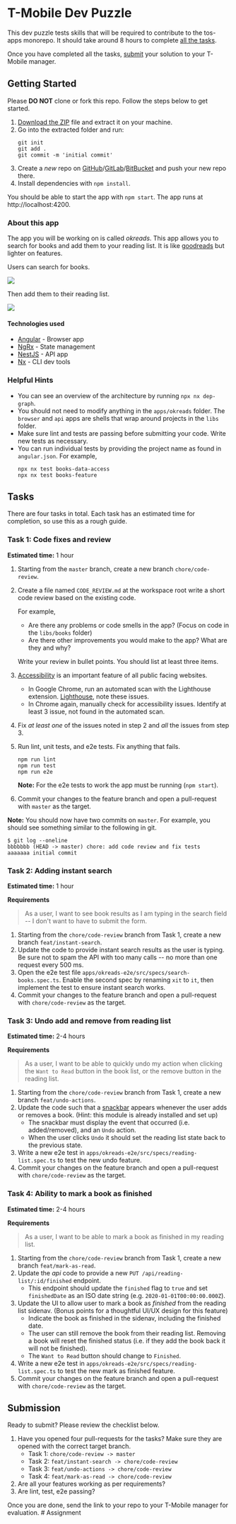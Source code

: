 # T-Mobile Dev Puzzle

This dev puzzle tests skills that will be required to contribute to the tos-apps monorepo. It should take around 8 hours to complete [all the tasks](#tasks).

Once you have completed all the tasks, [submit](#submission) your solution to your T-Mobile manager.

## Getting Started

Please **DO NOT** clone or fork this repo. Follow the steps below to get started.

1. [Download the ZIP](../../archive/master.zip) file and extract it on your machine.
2. Go into the extracted folder and run:
   ```
   git init
   git add .
   git commit -m 'initial commit'
   ```
3. Create a _new_ repo on [GitHub](https://github.com)/[GitLab](https://gitlab.com)/[BitBucket](https://bitbucket.org) and push your new repo there.
4. Install dependencies with `npm install`.

You should be able to start the app with `npm start`. The app runs at http://localhost:4200.

### About this app

The app you will be working on is called _okreads_. This app allows you to search for books and add them to your reading list. It is like [goodreads](https://goodreads.com) but lighter on features.

Users can search for books.

![](./screencapture-1.png)

Then add them to their reading list.

![](./screencapture-2.png)

#### Technologies used

- [Angular](http://angular.io/) - Browser app
- [NgRx](https://ngrx.io/) - State management
- [NestJS](https://docs.nestjs.com/) - API app
- [Nx](https://nx.dev/) - CLI dev tools

### Helpful Hints

- You can see an overview of the architecture by running `npx nx dep-graph`.
- You should not need to modify anything in the `apps/okreads` folder. The `browser` and `api` apps are shells that wrap around projects in the `libs` folder.
- Make sure lint and tests are passing before submitting your code. Write new tests as necessary.
- You can run individual tests by providing the project name as found in `angular.json`. For example,
  ```
  npx nx test books-data-access
  npx nx test books-feature
  ```

## Tasks

There are four tasks in total. Each task has an estimated time for completion, so use this as a rough guide.

### Task 1: Code fixes and review

**Estimated time:** 1 hour

1. Starting from the `master` branch, create a new branch `chore/code-review`.
2. Create a file named `CODE_REVIEW.md` at the workspace root write a short code review based on the existing code.

   For example,

   - Are there any problems or code smells in the app? (Focus on code in the `libs/books` folder)
   - Are there other improvements you would make to the app? What are they and why?

   Write your review in bullet points. You should list at least three items.

3. [Accessibility](https://webaim.org/intro/) is an important feature of all public facing websites.

   - In Google Chrome, run an automated scan with the Lighthouse extension. [Lighthouse](https://chrome.google.com/webstore/detail/lighthouse/blipmdconlkpinefehnmjammfjpmpbjk), note these issues.
   - In Chrome again, manually check for accessibility issues. Identify at least 3 issue, not found in the automated scan.

4. Fix _at least one_ of the issues noted in step 2 and _all_ the issues from step 3.
5. Run lint, unit tests, and e2e tests. Fix anything that fails.

   ```
   npm run lint
   npm run test
   npm run e2e
   ```

   **Note:** For the e2e tests to work the app must be running (`npm start`).

6. Commit your changes to the feature branch and open a pull-request with `master` as the target.

**Note:** You should now have two commits on `master`. For example, you should see something similar to the following in git.

```
$ git log --oneline
bbbbbbb (HEAD -> master) chore: add code review and fix tests
aaaaaaa initial commit
```

### Task 2: Adding instant search

**Estimated time:** 1 hour

**Requirements**

> As a user, I want to see book results as I am typing in the search field -- I don't want to have to submit the form.

1. Starting from the `chore/code-review` branch from Task 1, create a new branch `feat/instant-search`.
2. Update the code to provide instant search results as the user is typing. Be sure not to spam the API with too many calls -- no more than one request every 500 ms.
3. Open the e2e test file `apps/okreads-e2e/src/specs/search-books.spec.ts`. Enable the second spec by renaming `xit` to `it`, then implement the test to ensure instant search works.
4. Commit your changes to the feature branch and open a pull-request with `chore/code-review` as the target.

### Task 3: Undo add and remove from reading list

**Estimated time:** 2-4 hours

**Requirements**

> As a user, I want to be able to quickly undo my action when clicking the `Want to Read` button in the book list, or the remove button in the reading list.

1. Starting from the `chore/code-review` branch from Task 1, create a new branch `feat/undo-actions`.
2. Update the code such that a [snackbar](https://material.angular.io/components/snack-bar/overview) appears whenever the user adds or removes a book. (Hint: this module is already installed and set up)
   - The snackbar must display the event that occurred (i.e. added/removed), and an `Undo` action.
   - When the user clicks `Undo` it should set the reading list state back to the previous state.
3. Write a new e2e test in `apps/okreads-e2e/src/specs/reading-list.spec.ts` to test the new undo feature.
4. Commit your changes on the feature branch and open a pull-request with `chore/code-review` as the target.

### Task 4: Ability to mark a book as finished

**Estimated time:** 2-4 hours

**Requirements**

> As a user, I want to be able to mark a book as finished in my reading list.

1. Starting from the `chore/code-review` branch from Task 1, create a new branch `feat/mark-as-read`.
2. Update the _api_ code to provide a new `PUT /api/reading-list/:id/finished` endpoint.
   - This endpoint should update the `finished` flag to `true` and set `finishedDate` as an ISO date string (e.g. `2020-01-01T00:00:00.000Z`).
3. Update the UI to allow user to mark a book as _finished_ from the reading list sidenav. (Bonus points for a thoughtful UI/UX design for this feature)
   - Indicate the book as finished in the sidenav, including the finished date.
   - The user can still remove the book from their reading list. Removing a book will reset the finished status (i.e. if they add the book back it will not be finished).
   - The `Want to Read` button should change to `Finished`.
4. Write a new e2e test in `apps/okreads-e2e/src/specs/reading-list.spec.ts` to test the new mark as finished feature.
5. Commit your changes on the feature branch and open a pull-request with `chore/code-review` as the target.

## Submission

Ready to submit? Please review the checklist below.

1. Have you opened four pull-requests for the tasks? Make sure they are opened with the correct target branch.
   - Task 1: `chore/code-review -> master`
   - Task 2: `feat/instant-search -> chore/code-review`
   - Task 3: `feat/undo-actions -> chore/code-review`
   - Task 4: `feat/mark-as-read -> chore/code-review`
2. Are all your features working as per requirements?
3. Are lint, test, e2e passing?

Once you are done, send the link to your repo to your T-Mobile manager for evaluation.
#   A s s i g n m e n t  
 